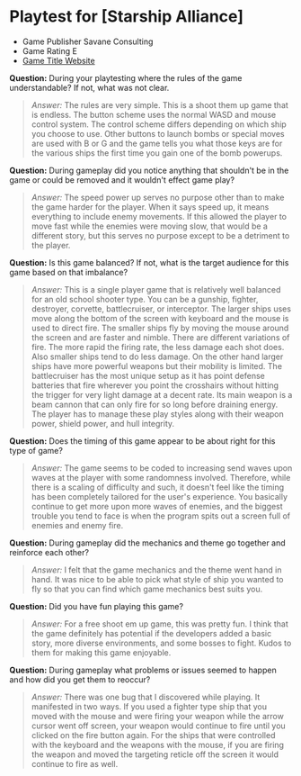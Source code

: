 # Playtest for [Starship Alliance]

* Game Publisher Savane Consulting
* Game Rating E
* [Game Title Website](https://robin-3ch208.itch.io/starship-alliance)

**Question:** During your playtesting where the rules of the game understandable? If not, what was not clear.
> _Answer:_ The rules are very simple. This is a shoot them up game that is endless.  The button scheme uses the normal WASD and mouse control system.  The control scheme differs depending on which ship you choose to use.  Other buttons to launch bombs or special moves are used with B or G and the game tells you what those keys are for the various ships the first time you gain one of the bomb powerups. 

**Question:** During gameplay did you notice anything that shouldn't be in the game or could be removed and it wouldn't effect game play?
> _Answer:_ The speed power up serves no purpose other than to make the game harder for the player.  When it says speed up, it means everything to include enemy movements.  If this allowed the player to move fast while the enemies were moving slow, that would be a different story, but this serves no purpose except to be a detriment to the player.

**Question:** Is this game balanced? If not, what is the target audience for this game based on that imbalance?
> _Answer:_ This is a single player game that is relatively well balanced for an old school shooter type. You can be a gunship, fighter, destroyer, corvette, battlecruiser, or interceptor.  The larger ships uses move along the bottom of the screen with keyboard and the mouse is used to direct fire.  The smaller ships fly by moving the mouse around the screen and are faster and nimble.  There are different variations of fire.  The more rapid the firing rate, the less damage each shot does.  Also smaller ships tend to do less damage.  On the other hand larger ships have more powerful weapons but their mobility is limited.  The battlecruiser has the most unique setup as it has point defense batteries that fire wherever you point the crosshairs without hitting the trigger for very light damage at a decent rate.  Its main weapon is a beam cannon that can only fire for so long before draining energy.  The player has to manage these play styles along with their weapon power, shield power, and hull integrity.

**Question:** Does the timing of this game appear to be about right for this type of game?
> _Answer:_ The game seems to be coded to increasing send waves upon waves at the player with some randomness involved.  Therefore, while there is a scaling of difficulty and such, it doesn't feel like the timing has been completely tailored for the user's experience.  You basically continue to get more upon more waves of enemies, and the biggest trouble you tend to face is when the program spits out a screen full of enemies and enemy fire.

**Question:** During gameplay did the mechanics and theme go together and reinforce each other?
> _Answer:_ I felt that the game mechanics and the theme went hand in hand.  It was nice to be able to pick what style of ship you wanted to fly so that you can find which game mechanics best suits you.  

**Question:** Did you have fun playing this game?
> _Answer:_ For a free shoot em up game, this was pretty fun.  I think that the game definitely has potential if the developers added a basic story, more diverse environments, and some bosses to fight.  Kudos to them for making this game enjoyable.

**Question:** During gameplay what problems or issues seemed to happen and how did you get them to reoccur?
> _Answer:_ There was one bug that I discovered while playing.  It manifested in two ways.  If you used a fighter type ship that you moved with the mouse and were firing your weapon while the arrow cursor went off screen, your weapon would continue to fire until you clicked on the fire button again. For the ships that were controlled with the keyboard and the weapons with the mouse, if you are firing the weapon and moved the targeting reticle off the screen it would continue to fire as well. 
